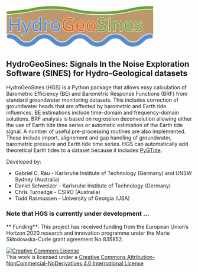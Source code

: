 <img src="https://github.com/HydroGeoSines/HydroGeoSines/blob/master/logo/HGS_v0.svg" width="400" />

## HydroGeoSines: Signals In the Noise Exploration Software (SINES) for Hydro-Geological datasets

HydroGeoSines (HGS) is a Python package that allows easy calculation of Barometric Efficiency (BE) and Barometric Response Functions (BRF) from standard groundwater monitoring datasets. This includes correction of groundwater heads that are affected by barometric and Earth tide influences. BE estimations include time-domain and frequency-domain solutions. BRF analysis is based on regression deconvolution allowing either the use of Earth tide time series or automatic estimation of the Earth tide signal. A number of useful pre-processing routines are also implemented. These include import, alignement and gap handling of groundwater, barometric pressure and Earth tide time series. HGS can automatically add theoretical Earth tides to a dataset because it includes [PyGTide](https://github.com/hydrogeoscience/pygtide).

Developed by:
* Gabriel C. Rau - Karlsruhe Institute of Technology (Germany) and UNSW Sydney (Australia)
* Daniel Schweizer - Karlsruhe Institute of Technology (Germany)
* Chris Turnadge - CSIRO (Australia)
* Todd Rasmussen - University of Georgia (USA)

### Note that HGS is currently under development ...

** Funding**: This project has received funding from the European Union’s Horizon 2020 research and innovation programme under the Marie Skłodowska-Curie grant agreement No 835852.

<a rel="license" href="http://creativecommons.org/licenses/by-nc-nd/4.0/"><img alt="Creative Commons License" style="border-width:0" src="https://i.creativecommons.org/l/by-nc-nd/4.0/88x31.png" /></a><br />This work is licensed under a <a rel="license" href="http://creativecommons.org/licenses/by-nc-nd/4.0/">Creative Commons Attribution-NonCommercial-NoDerivatives 4.0 International License</a>
